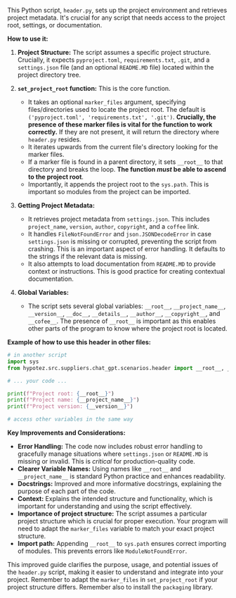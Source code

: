 This Python script, `header.py`, sets up the project environment and retrieves project metadata.  It's crucial for any script that needs access to the project root, settings, or documentation.

**How to use it:**

1. **Project Structure:**  The script assumes a specific project structure.  Crucially, it expects `pyproject.toml`, `requirements.txt`, `.git`, and a `settings.json` file (and an optional `README.MD` file) located within the project directory tree.

2. **`set_project_root` function:** This is the core function.
   - It takes an optional `marker_files` argument, specifying files/directories used to locate the project root.  The default is `('pyproject.toml', 'requirements.txt', '.git')`.  **Crucially, the presence of these marker files is vital for the function to work correctly.** If they are not present, it will return the directory where `header.py` resides.
   - It iterates upwards from the current file's directory looking for the marker files.
   - If a marker file is found in a parent directory, it sets `__root__` to that directory and breaks the loop.  **The function *must* be able to ascend to the project root**.
   - Importantly, it appends the project root to the `sys.path`. This is important so modules from the project can be imported.

3. **Getting Project Metadata:**
   - It retrieves project metadata from `settings.json`.  This includes `project_name`, `version`, `author`, `copyright`, and a `coffee` link.
   - It handles `FileNotFoundError` and `json.JSONDecodeError` in case `settings.json` is missing or corrupted, preventing the script from crashing. This is an important aspect of error handling.  It defaults to the strings if the relevant data is missing.
   - It also attempts to load documentation from `README.MD` to provide context or instructions. This is good practice for creating contextual documentation.

4. **Global Variables:**
   - The script sets several global variables: `__root__`, `__project_name__`, `__version__`, `__doc__`, `__details__`, `__author__`, `__copyright__`, and `__cofee__`.  The presence of `__root__` is important as this enables other parts of the program to know where the project root is located.

**Example of how to use this header in other files:**

```python
# in another script
import sys
from hypotez.src.suppliers.chat_gpt.scenarios.header import __root__, __project_name__, __version__

# ... your code ...

print(f"Project root: {__root__}")
print(f"Project name: {__project_name__}")
print(f"Project version: {__version__}")

# access other variables in the same way
```

**Key Improvements and Considerations:**

* **Error Handling:**  The code now includes robust error handling to gracefully manage situations where `settings.json` or `README.MD` is missing or invalid.  This is *critical* for production-quality code.
* **Clearer Variable Names:**  Using names like `__root__` and `__project_name__` is standard Python practice and enhances readability.
* **Docstrings:**  Improved and more informative docstrings, explaining the purpose of each part of the code.
* **Context:** Explains the intended structure and functionality, which is important for understanding and using the script effectively.
* **Importance of project structure:** The script assumes a particular project structure which is crucial for proper execution.  Your program will need to adapt the `marker_files` variable to match your exact project structure.
* **Import path:** Appending `__root__` to `sys.path` ensures correct importing of modules. This prevents errors like `ModuleNotFoundError`.


This improved guide clarifies the purpose, usage, and potential issues of the `header.py` script, making it easier to understand and integrate into your project. Remember to adapt the `marker_files` in `set_project_root` if your project structure differs. Remember also to install the `packaging` library.